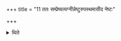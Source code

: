 +++
title = "11 ततः सम्प्रेष्यत्यग्नीन्नेष्टुरुपस्थमासीद नेष्टः"

+++

<details><summary>थिते</summary>

ततः सम्प्रेष्यत्यग्नीन्नेष्टुरुपस्थमासीद नेष्टः पत्नीमुदानयोन्नेतर्होतुश्चमसमनून्नय होतृचमसे ध्रुवायावकाशं कुरूद्गात्रा पत्नीं सङ्ख्यापयाप उपप्रवर्तयेति ११
</details>
